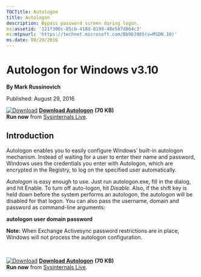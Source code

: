 ```yaml
--- 
TOCTitle: Autologon
title: Autologon
description: Bypass password screen during logon.
ms:assetid: '121f300c-85cb-418d-8199-48e587d864c3'
ms:mtpsurl: 'https://technet.microsoft.com/Bb963905(v=MSDN.10)'
ms.date: 08/29/2016
---
```


Autologon for Windows v3.10
===========================

**By Mark Russinovich**

Published: August 29, 2016

[![Download](/media/landing/sysinternals/download_sm.png)](https://download.sysinternals.com/files/AutoLogon.zip) [**Download Autologon**](https://download.sysinternals.com/files/AutoLogon.zip) **(70 KB)**  
**Run now** from [Sysinternals Live](https://live.sysinternals.com/Autologon.exe).

## Introduction

Autologon enables you to easily configure Windows’ built-in autologon
mechanism. Instead of waiting for a user to enter their name and
password, Windows uses the credentials you enter with Autologon, which
are encrypted in the Registry, to log on the specified user
automatically.

*Autologon* is easy enough to use. Just run autologon.exe, fill in the
dialog, and hit Enable. To turn off auto-logon, hit *Disable*. Also, if
the shift key is held down before the system performs an autologon, the
autologon will be disabled for that logon. You can also pass the
username, domain and password as command-line arguments:

**autologon user domain password**

**Note:** When Exchange Activesync password restrictions are in place,
Windows will not process the autologon configuration.

 

[![Download](/media/landing/sysinternals/download_sm.png)](https://download.sysinternals.com/files/AutoLogon.zip) [**Download Autologon**](https://download.sysinternals.com/files/AutoLogon.zip) **(70 KB)**  
**Run now** from [Sysinternals Live](https://live.sysinternals.com/Autologon.exe).
